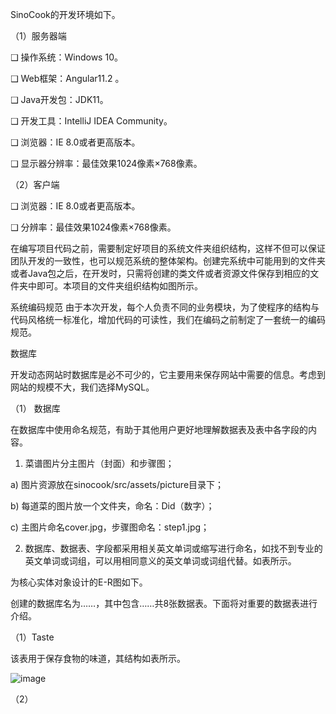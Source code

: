 
SinoCook的开发环境如下。

（1）服务器端

❑ 操作系统：Windows 10。

❑ Web框架：Angular11.2 。

❑ Java开发包：JDK11。

❑ 开发工具：IntelliJ IDEA Community。

❑ 浏览器：IE 8.0或者更高版本。

❑ 显示器分辨率：最佳效果1024像素×768像素。

（2）客户端

❑ 浏览器：IE 8.0或者更高版本。

❑ 分辨率：最佳效果1024像素×768像素。

在编写项目代码之前，需要制定好项目的系统文件夹组织结构，这样不但可以保证团队开发的一致性，也可以规范系统的整体架构。创建完系统中可能用到的文件夹或者Java包之后，在开发时，只需将创建的类文件或者资源文件保存到相应的文件夹中即可。本项目的文件夹组织结构如图所示。

系统编码规范
由于本次开发，每个人负责不同的业务模块，为了使程序的结构与代码风格统一标准化，增加代码的可读性，我们在编码之前制定了一套统一的编码规范。

数据库

开发动态网站时数据库是必不可少的，它主要用来保存网站中需要的信息。考虑到网站的规模不大，我们选择MySQL。

（1）	数据库

在数据库中使用命名规范，有助于其他用户更好地理解数据表及表中各字段的内容。

1.	菜谱图片分主图片（封面）和步骤图；

a)	图片资源放在sinocook/src/assets/picture目录下；

b)	每道菜的图片放一个文件夹，命名：Did（数字）；

c)	主图片命名cover.jpg，步骤图命名：step1.jpg；

2.	数据库、数据表、字段都采用相关英文单词或缩写进行命名，如找不到专业的英文单词或词组，可以用相同意义的英文单词或词组代替。如表所示。

为核心实体对象设计的E-R图如下。

创建的数据库名为……，其中包含……共8张数据表。下面将对重要的数据表进行介绍。

（1）Taste

该表用于保存食物的味道，其结构如表所示。

![image](https://user-images.githubusercontent.com/45390078/116003106-8fe9ce80-a5f4-11eb-8b47-c444389a7030.png)


（2）
